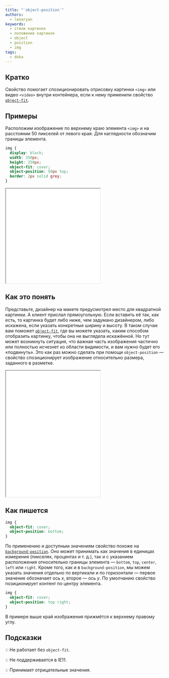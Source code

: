 ```yaml
---
title: "`object-position`"
authors:
  - lenaryan
keywords:
  - стили картинок
  - положение картинок
  - object
  - position
  - img
tags:
  - doka
---
```


## Кратко

Свойство помогает спозиционировать отрисовку картинки `<img>` или видео `<video>` внутри контейнера, если к нему применили свойство [`object-fit`](/css/object-fit).

## Примеры

Расположим изображение по верхнему краю элемента `<img>` и на расстоянии 50 пикселей от левого края. Для наглядности обозначим границы элемента.

```css
img {
  display: block;
  width: 350px;
  height: 250px;
  object-fit: cover;
  object-position: 50px top;
  border: 2px solid grey;
}
```

<iframe title="Пример object-position" src="demos/example/" height="300"></iframe>

## Как это понять

Представьте, дизайнер на макете предусмотрел место для квадратной картинки. А клиент прислал прямоугольную. Если вставить её так, как есть, то картинка будет либо ниже, чем задумано дизайнером, либо искажена, если указать конкретные ширину и высоту. В таком случае вам поможет [`object-fit`](/css/object-fit), где вы можете указать, каким способом отобразить картинку, чтобы она не выглядела искажённой. Но тут может возникнуть ситуация, что важная часть изображения частично или полностью исчезнет из области видимости, и вам нужно будет его «подвинуть». Это как раз можно сделать при помощи `object-position` — свойство спозиционирует изображение относительно размера, заданного в разметке.

<iframe title="Как понять object-position" src="demos/understand/" height="400"></iframe>

## Как пишется

```css
img {
  object-fit: cover;
  object-position: bottom;
}
```

По применению и доступным значениям свойство похоже на [`background-position`](/css/background-position). Оно может принимать как значения в единицах измерения (пикселях, процентах и т. д.), так и с указанием расположения относительно границы элемента — `bottom`, `top`, `center`, `left` или `right`. Кроме того, как и в `background-position`, мы можем указать значения отдельно по вертикали и по горизонтали — первое значение обозначает ось _x_, второе — ось _y_. По умолчанию свойство позиционирует контент по центру элемента.

```css
img {
  object-fit: cover;
  object-position: top right;
}
```

В примере выше край изображения прижмётся к верхнему правому углу.

## Подсказки

💡 Не работает без `object-fit`.

💡 Не поддерживается в IE11.

💡 Принимает отрицательные значения.
